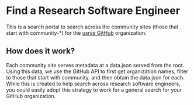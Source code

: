 # Find a Research Software Engineer

This is a search portal to search across the community sites (those that
start with community-*) for the [usrse GitHub](https://www.github.com/usrse) 
organization.

## How does it work?

Each community site serves metadata at a data.json served from the root. Using
this data, we use the GitHub API to first get organization names, filter
to those that start with community, and then obtain the data.json for each.
While this is created to help search across research software engineers, 
you could easily adopt this strategy to work for a general search for your GitHub
organization.
